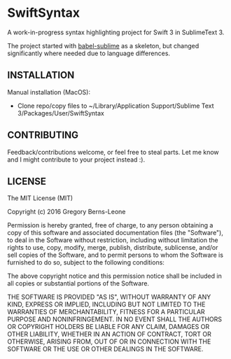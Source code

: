 # SwiftSyntax
A work-in-progress syntax highlighting project for Swift 3 in SublimeText 3.

The project started with [babel-sublime](https://github.com/babel/babel-sublime) as a skeleton, but changed significantly where needed due to language differences.

## INSTALLATION
Manual installation (MacOS):
* Clone repo/copy files to ~/Library/Application Support/Sublime Text 3/Packages/User/SwiftSyntax

## CONTRIBUTING
Feedback/contributions welcome, or feel free to steal parts. Let me know and I might contribute to your project instead :).

## LICENSE

The MIT License (MIT)

Copyright (c) 2016 Gregory Berns-Leone

Permission is hereby granted, free of charge, to any person obtaining a copy of this software and associated documentation files (the "Software"), to deal in the Software without restriction, including without limitation the rights to use, copy, modify, merge, publish, distribute, sublicense, and/or sell copies of the Software, and to permit persons to whom the Software is furnished to do so, subject to the following conditions:

The above copyright notice and this permission notice shall be included in all copies or substantial portions of the Software.

THE SOFTWARE IS PROVIDED "AS IS", WITHOUT WARRANTY OF ANY KIND, EXPRESS OR IMPLIED, INCLUDING BUT NOT LIMITED TO THE WARRANTIES OF MERCHANTABILITY, FITNESS FOR A PARTICULAR PURPOSE AND NONINFRINGEMENT. IN NO EVENT SHALL THE AUTHORS OR COPYRIGHT HOLDERS BE LIABLE FOR ANY CLAIM, DAMAGES OR OTHER LIABILITY, WHETHER IN AN ACTION OF CONTRACT, TORT OR OTHERWISE, ARISING FROM, OUT OF OR IN CONNECTION WITH THE SOFTWARE OR THE USE OR OTHER DEALINGS IN THE SOFTWARE.
